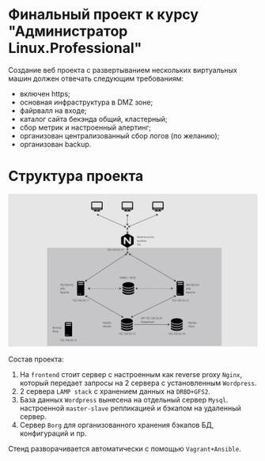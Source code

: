 # Финальный проект к курсу "Администратор Linux.Professional"
Создание веб проекта с развертыванием нескольких виртуальных машин должен отвечать следующим требованиям:
- включен https;
- основная инфраструктура в DMZ зоне;
- файрвалл на входе;
- каталог сайта бекэнда общий, кластерный;
- сбор метрик и настроенный алертинг;
- организован централизованный сбор логов (по желанию);
- организован backup.

 # Структура проекта


![Image alt](https://github.com/GuliMari/Project/blob/main/image_2023-07-07_23-56-42.png)

Состав проекта:
1. На `frontend` стоит сервер с настроенным как reverse proxy `Nginx`, который передает запросы на 2 сервера c установленным `Wordpress`.
2. 2 сервера `LAMP stack` c хранением данных на `DRBD+GFS2`.
3. База данных `Wordpress` вынесена на отдельный сервер `Mysql`. настроенной `master-slave` репликацией и бэкапом на удаленный сервер.
4. Сервер `Borg` для организованного хранения бэкапов БД, конфигураций и пр.

Стенд разворачивается автоматически c помощью `Vagrant+Ansible`.
